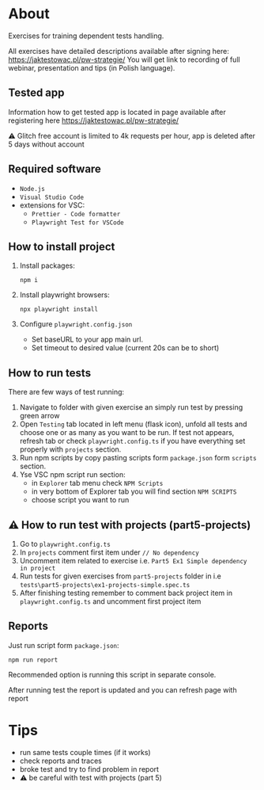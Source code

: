 # About

Exercises for training dependent tests handling.

All exercises have detailed descriptions available after signing here:
https://jaktestowac.pl/pw-strategie/
You will get link to recording of full webinar, presentation and tips (in Polish language).

## Tested app

Information how to get tested app is located in page available after registering here https://jaktestowac.pl/pw-strategie/

⚠️ Glitch free account is limited to 4k requests per hour, app is deleted after 5 days without account

## Required software

- `Node.js`
- `Visual Studio Code`
- extensions for VSC:
  - `Prettier - Code formatter`
  - `Playwright Test for VSCode`

## How to install project

1. Install packages:

   ```
   npm i
   ```

2. Install playwright browsers:

   ```
   npx playwright install
   ```

3. Configure `playwright.config.json`
   - Set baseURL to your app main url.
   - Set timeout to desired value (current 20s can be to short)

## How to run tests

There are few ways of test running:

1. Navigate to folder with given exercise an simply run test by pressing green arrow
2. Open `Testing` tab located in left menu (flask icon), unfold all tests and choose one or as many as you want to be run.
   If test not appears, refresh tab or check `playwright.config.ts` if you have everything set properly with `projects` section.
3. Run npm scripts by copy pasting scripts form `package.json` form `scripts` section.
4. Yse VSC npm script run section:
   - in `Explorer` tab menu check `NPM Scripts`
   - in very bottom of Explorer tab you will find section `NPM SCRIPTS`
   - choose script you want to run

## ⚠️ How to run test with projects (part5-projects)

1. Go to `playwright.config.ts`
2. In `projects` comment first item under `// No dependency`
3. Uncomment item related to exercise i.e. `Part5 Ex1 Simple dependency in project`
4. Run tests for given exercises from `part5-projects` folder in i.e `tests\part5-projects\ex1-projects-simple.spec.ts`
5. After finishing testing remember to comment back project item in `playwright.config.ts` and uncomment first project item

## Reports

Just run script form `package.json`:

```
npm run report
```

Recommended option is running this script in separate console.

After running test the report is updated and you can refresh page with report

# Tips

- run same tests couple times (if it works)
- check reports and traces
- broke test and try to find problem in report
- ⚠️ be careful with test with projects (part 5)
